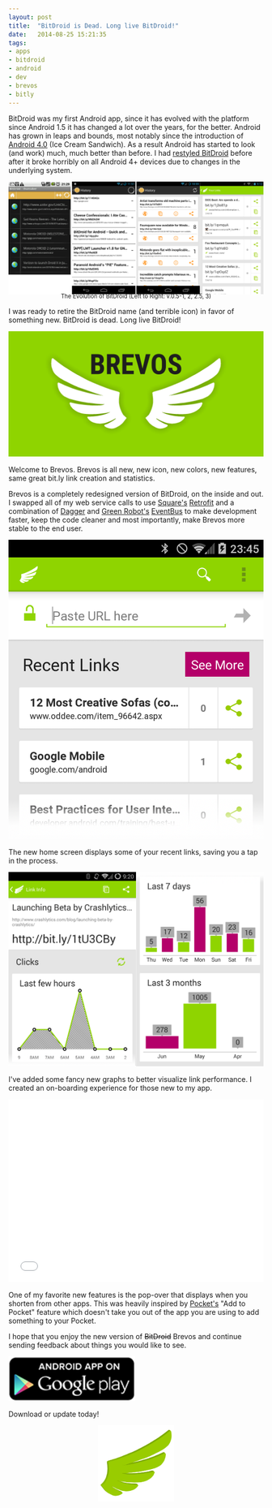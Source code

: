 ```yaml
---
layout: post
title:  "BitDroid is Dead. Long live BitDroid!"
date:   2014-08-25 15:21:35
tags: 
- apps
- bitdroid
- android
- dev
- brevos
- bitly
---
```


BitDroid was my first Android app, since it has evolved with the platform since Android 1.5 it has changed a lot over the years, for the better. Android has grown in leaps and bounds, most notably since the introduction of [Android 4.0][android-4] (Ice Cream Sandwich). As a result Android has started to look (and work) much, much better than before. I had [restyled BitDroid][bitdroid-2-2] before after it broke horribly on all Android 4+ devices due to changes in the underlying system.

![BitDroid Evolution](/img/bitdroid_evolution_history.png)  

<div style="margin-top:-20px; text-align:center; font-size:0.8em;">The Evolution of BitDroid (Left to Right: v.0.5-1, 2, 2.5, 3)</div>

I was ready to retire the BitDroid name (and terrible icon) in favor of something new. BitDroid is dead. Long live BitDroid!

![Brevos Wings](/img/brevos_feature_green.png)

Welcome to Brevos.
Brevos is all new, new icon, new colors, new features, same great bit.ly link creation and statistics.

Brevos is a completely redesigned version of BitDroid, on the inside and out. I swapped all of my web service calls to use [Square's][square] [Retrofit][retrofit] and a combination of [Dagger][dagger] and [Green Robot's][green-robot] [EventBus][eventbus] to make development faster, keep the code cleaner and most importantly, make Brevos more stable to the end user.

![Brevos Main Screen](/img/brevos_main_3_1.png)

The new home screen displays some of your recent links, saving you a tap in the process. 

![Brevos Main Screen](/img/brevos_clicks_3_1.png)

I've added some fancy new graphs to better visualize link performance. I created an on-boarding experience for those new to my app.

<iframe width="100%" height="360" src="//www.youtube.com/embed/-7MdOLRZxRLk" frameborder="0" allowfullscreen></iframe>

One of my favorite new features is the pop-over that displays when you shorten from other apps. This was heavily inspired by [Pocket's][pocket] "Add to Pocket" feature which doesn't take you out of the app you are using to add something to your Pocket.

I hope that you enjoy the new version of <del>BitDroid</del> Brevos and continue sending feedback about things you would like to see. 

<a href="https://play.google.com/store/apps/details?id=com.thunsaker">
	<img alt="Get it on Google Play" style="width:250px;"
		 src="/assets/img/google_play_badge.png" />
</a>

Download or update today!

<div style="text-align:center;">
	<img alt="Brevos Logo" style="width:150px;"
		 src="/img/brevos_wing.png" />
</div>

[android-4]: http://www.theverge.com/2011/10/18/google-android-4-0-ice-cream-sandwich-official
[bitdroid-2-2]: http://thunsaker.github.io/2012/11/22/bitdroid-2-2-released/
[square]: http://square.github.io/
[retrofit]: http://square.github.io/retrofit/
[dagger]: http://square.github.io/dagger/
[green-robot]: http://greenrobot.de/
[eventbus]: https://github.com/greenrobot/EventBus
[pocket]: https://play.google.com/store/apps/details?id=com.ideashower.readitlater.pro